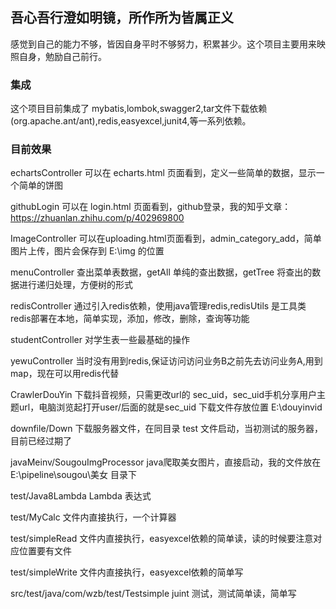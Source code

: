 <h2>吾心吾行澄如明镜，所作所为皆属正义</h2>
感觉到自己的能力不够，皆因自身平时不够努力，积累甚少。这个项目主要用来映照自身，勉励自己前行。

<h3>集成</h3> 
  这个项目目前集成了 mybatis,lombok,swagger2,tar文件下载依赖(org.apache.ant/ant),redis,easyexcel,junit4,等一系列依赖。
  
<h3>目前效果</h3>
echartsController     可以在 echarts.html 页面看到，定义一些简单的数据，显示一个简单的饼图

githubLogin           可以在 login.html 页面看到，github登录，我的知乎文章：https://zhuanlan.zhihu.com/p/402969800

ImageController       可以在uploading.html页面看到，admin_category_add，简单图片上传，图片会保存到 E:\img 的位置        

menuController        查出菜单表数据，getAll 单纯的查出数据，getTree 将查出的数据进行递归处理，方便树的形式

redisController       通过引入redis依赖，使用java管理redis,redisUtils 是工具类 redis部署在本地，简单实现，添加，修改，删除，查询等功能

studentController     对学生表一些最基础的操作

yewuController        当时没有用到redis,保证访问访问业务B之前先去访问业务A,用到 map，现在可以用redis代替

CrawlerDouYin         下载抖音视频，只需更改url的 sec_uid，sec_uid手机分享用户主题url，电脑浏览起打开user/后面的就是sec_uid    下载文件存放位置 E:\douyinvid 

downfile/Down         下载服务器文件，在同目录 test 文件启动，当初测试的服务器，目前已经过期了

javaMeinv/SougouImgProcessor  java爬取美女图片，直接启动，我的文件放在  E:\pipeline\sougou\美女 目录下

test/Java8Lambda      Lambda 表达式

test/MyCalc           文件内直接执行，一个计算器

test/simpleRead       文件内直接执行，easyexcel依赖的简单读，读的时候要注意对应位置要有文件

test/simpleWrite      文件内直接执行，easyexcel依赖的简单写

src/test/java/com/wzb/test/Testsimple  juint 测试，测试简单读，简单写


